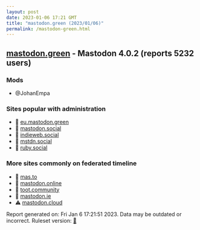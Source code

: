 ```yaml
---
layout: post
date: 2023-01-06 17:21 GMT
title: "mastodon.green (2023/01/06)"
permalink: /mastodon-green.html
---
```



## [mastodon.green](https://mastodon.green) - Mastodon 4.0.2 (reports 5232 users)

### Mods
 * @JohanEmpa

### Sites popular with administration

* 🐘 [eu.mastodon.green](/eu-mastodon-green.html)
* 🐘 [mastodon.social](/mastodon-social.html)
* 🐘 [indieweb.social](/indieweb-social.html)
* 🐘 [mstdn.social](/mstdn-social.html)
* 🐘 [ruby.social](/ruby-social.html)

### More sites commonly on federated timeline

* 🐘 [mas.to](/mas-to.html)
* 🐘 [mastodon.online](/mastodon-online.html)
* 🐘 [toot.community](/toot-community.html)
* 🐘 [mastodon.ie](/mastodon-ie.html)
* ⚠️ [mastodon.cloud](/mastodon-cloud.html)

Report generated on: Fri Jan  6 17:21:51 2023. Data may be outdated or incorrect.
Ruleset version: [🏀](/version-basketball)
